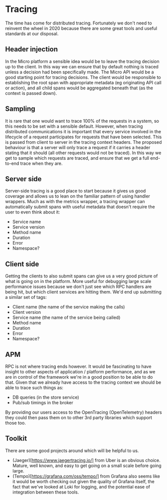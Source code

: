 Tracing
=======

The time has come for distributed tracing. Fortunately we don't need to reinvent the wheel in 2020 because there are some great tools and useful standards at our disposal.


Header injection
----------------

In the Micro platform a sensible idea would be to leave the tracing decision up to the client. In this way we can ensure that by default nothing is traced unless a decision had been specifically made. The Micro API would be a good starting point for tracing decisions. The client would be responsible to establishing the root span with appropriate metadata (eg originating API call or action), and all child spans would be aggregated beneath that (as the context is passed down).


Sampling
--------

It is rare that one would want to trace 100% of the requests in a system, so this needs to be set with a sensible default. However, when tracing distributed communications it is important that every service involved in the lifecycle of a request participates for requests that have been selected. This is passed from client to server in the tracing context headers. The proposed behaviour is that a server will only trace a request if it carries a header stating that it should (all other requests would not be traced). In this way we get to sample which requests are traced, and ensure that we get a full end-to-end trace when they are.


Server side
-----------

Server-side tracing is a good place to start because it gives us good coverage and allows us to lean on the familiar pattern of using handler wrappers. Much as with the metrics wrapper, a tracing wrapper can automatically submit spans with useful metadata that doesn't require the user to even think about it:

- Service name
- Service version
- Method name
- Duration
- Error
- Namespace?


Client side
-----------

Getting the clients to also submit spans can give us a very good picture of what is going on in the platform. More useful for debugging large scale performance issues because we don't just see which RPC handlers are being hit, but which client services are hitting them. We'd end up submitting a similar set of tags:

- Client name (the name of the service making the calls)
- Client version
- Service name (the name of the service being called)
- Method name
- Duration
- Error
- Namespace?


APM
---

RPC is not where tracing ends however. It would be fascinating to have insight to other aspects of application / platform performance, and as we are in control of the framework we're in a good position to be able to do that. Given that we already have access to the tracing context we should be able to trace such things as:

- DB queries (in the store service)
- Pub/sub timings in the broker

By providing our users access to the OpenTracing (OpenTelemetry) headers they could then pass them on to other 3rd party libraries which support those too.


Toolkit
-------

There are some good projects around which will be helpful to us.

- (Jaeger)[https://www.jaegertracing.io/] from Uber is an obvious choice. Mature, well known, and easy to get going on a small scale before going large.
- (Tempo)[https://grafana.com/oss/tempo/] from Grafana also seems like it would be worth checking out given the quality of Grafana itself, the fact that we've looked at Loki for logging, and the potential ease of integration between these tools.

